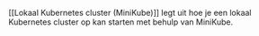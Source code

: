 [[Lokaal Kubernetes cluster (MiniKube)]] legt uit hoe je een lokaal Kubernetes cluster op kan starten met behulp van MiniKube. 